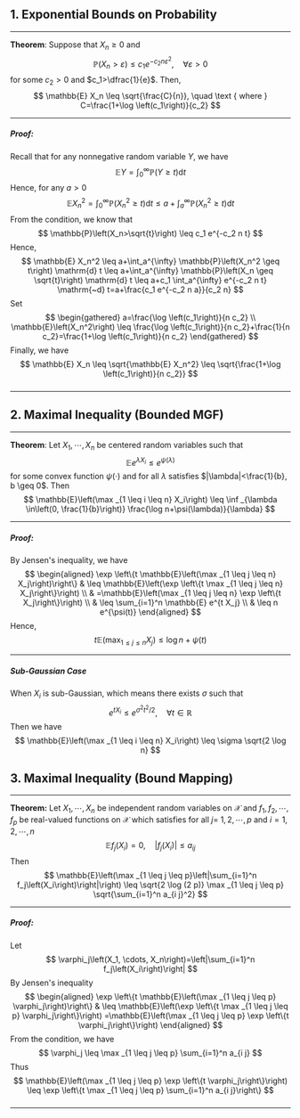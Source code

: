 ## 1. Exponential Bounds on Probability
___
**Theorem**: Suppose that $X_n \geq 0$ and
$$
\mathbb{P}\left(X_n>\varepsilon\right) \leq c_1 e^{-c_2 n \varepsilon^2}, \quad \forall \varepsilon>0
$$
for some $c_2>0$ and $c_1>\dfrac{1}{e}$. Then,
$$
\mathbb{E} X_n \leq \sqrt{\frac{C}{n}}, \quad \text { where } C=\frac{1+\log \left(c_1\right)}{c_2}
$$
___
##### Proof: 
Recall that for any nonnegative random variable $Y$, we have
$$
\mathbb{E} Y=\int_0^{\infty} \mathbb{P}(Y \geq t) \mathrm{d} t
$$
Hence, for any $a>0$
$$
\mathbb{E} X_n^2=\int_0^{\infty} \mathbb{P}\left(X_n^2 \geq t\right) \mathrm{d} t \leq a+\int_a^{\infty} \mathbb{P}\left(X_n^2 \geq t\right) \mathrm{d} t
$$
From the condition, we know that
$$
\mathbb{P}\left(X_n>\sqrt{t}\right) \leq c_1 e^{-c_2 n t}
$$
Hence,
$$
\mathbb{E} X_n^2 \leq a+\int_a^{\infty} \mathbb{P}\left(X_n^2 \geq t\right) \mathrm{d} t \leq a+\int_a^{\infty} \mathbb{P}\left(X_n \geq \sqrt{t}\right) \mathrm{d} t \leq a+c_1 \int_a^{\infty} e^{-c_2 n t} \mathrm{~d} t=a+\frac{c_1 e^{-c_2 n a}}{c_2 n}
$$
Set
$$
\begin{gathered}
a=\frac{\log \left(c_1\right)}{n c_2} \\
\mathbb{E}\left(X_n^2\right) \leq \frac{\log \left(c_1\right)}{n c_2}+\frac{1}{n c_2}=\frac{1+\log \left(c_1\right)}{n c_2}
\end{gathered}
$$
Finally, we have
$$
\mathbb{E} X_n \leq \sqrt{\mathbb{E} X_n^2} \leq \sqrt{\frac{1+\log \left(c_1\right)}{n c_2}}
$$
#####
___

## 2. Maximal Inequality (Bounded MGF)
___
**Theorem**: Let $X_1, \cdots, X_n$ be centered random variables such that
$$
\mathbb{E} e^{\lambda X_i} \leq e^{\psi(\lambda)}
$$
for some convex function $\psi(\cdot)$ and for all $\lambda$ satisfies $|\lambda|<\frac{1}{b}, b \geq 0$. Then
$$
\mathbb{E}\left(\max _{1 \leq i \leq n} X_i\right) \leq \inf _{\lambda \in\left(0, \frac{1}{b}\right)} \frac{\log n+\psi(\lambda)}{\lambda}
$$
___
##### Proof: 
By Jensen's inequality, we have
$$
\begin{aligned}
\exp \left\{t \mathbb{E}\left(\max _{1 \leq j \leq n} X_j\right)\right\} & \leq \mathbb{E}\left(\exp \left\{t \max _{1 \leq j \leq n} X_j\right\}\right) \\
& =\mathbb{E}\left(\max _{1 \leq j \leq n} \exp \left\{t X_j\right\}\right) \\
& \leq \sum_{i=1}^n \mathbb{E} e^{t X_j} \\
& \leq n e^{\psi(t)}
\end{aligned}
$$
Hence,
$$
t \mathbb{E}\left(\max _{1 \leq j \leq n} X_j\right) \leq \log n+\psi(t)
$$
___
##### Sub-Gaussian Case
When $X_i$ is sub-Gaussian, which means there exists $\sigma$ such that
$$
e^{t X_i} \leq e^{\sigma^2 t^2 / 2}, \quad \forall t \in \mathbb{R}
$$
Then we have
$$
\mathbb{E}\left(\max _{1 \leq i \leq n} X_i\right) \leq \sigma \sqrt{2 \log n}
$$

## 3. Maximal Inequality (Bound Mapping)
___
**Theorem:**  Let $X_1, \cdots, X_n$ be independent random variables on $\mathcal{X}$ and $f_1, f_2, \cdots, f_p$ be real-valued functions on $\mathcal{X}$ which satisfies for all $j=$ $1,2, \cdots, p$ and $i=1,2, \cdots, n$
$$
\mathbb{E} f_j\left(X_i\right)=0, \quad\left|f_j\left(X_i\right)\right| \leq a_{i j}
$$
Then
$$
\mathbb{E}\left(\max _{1 \leq j \leq p}\left|\sum_{i=1}^n f_j\left(X_i\right)\right|\right) \leq \sqrt{2 \log (2 p)} \max _{1 \leq j \leq p} \sqrt{\sum_{i=1}^n a_{i j}^2}
$$
___
##### Proof: 
Let
$$
\varphi_j\left(X_1, \cdots, X_n\right)=\left|\sum_{i=1}^n f_j\left(X_i\right)\right|
$$
By Jensen's inequality
$$
\begin{aligned}
\exp \left\{t \mathbb{E}\left(\max _{1 \leq j \leq p} \varphi_j\right)\right\} & \leq \mathbb{E}\left(\exp \left\{t \max _{1 \leq j \leq p} \varphi_j\right\}\right) =\mathbb{E}\left(\max _{1 \leq j \leq p} \exp \left\{t \varphi_j\right\}\right)
\end{aligned}
$$
From the condition, we have
$$
\varphi_j \leq \max _{1 \leq j \leq p} \sum_{i=1}^n a_{i j}
$$
Thus
$$
\mathbb{E}\left(\max _{1 \leq j \leq p} \exp \left\{t \varphi_j\right\}\right) \leq \exp \left\{t \max _{1 \leq j \leq p} \sum_{i=1}^n a_{i j}\right\}
$$
#####
___